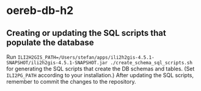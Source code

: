 # oereb-db-h2

## Creating or updating the SQL scripts that populate the database

Run `ILI2H2GIS_PATH=/Users/stefan/apps/ili2h2gis-4.5.1-SNAPSHOT/ili2h2gis-4.5.1-SNAPSHOT.jar ./create_schema_sql_scripts.sh`
for generating the SQL scripts that create the DB schemas and tables.
(Set `ILI2PG_PATH` according to your installation.)
After updating the SQL scripts, remember to commit the changes to the repository.
